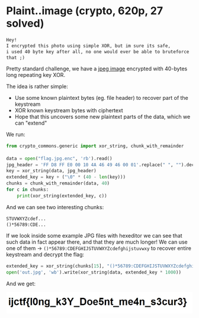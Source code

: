 # Plaint..image (crypto, 620p, 27 solved)

```
Hey! 
I encrypted this photo using simple XOR, but im sure its safe, 
i used 40 byte key after all, no one would ever be able to bruteforce that ;)
```

Pretty standard challenge, we have a [jpeg image](flag.jpg.enc) encrypted with 40-bytes long repeating key XOR.

The idea is rather simple:

- Use some known plaintext bytes (eg. file header) to recover part of the keystream
- XOR known keystream bytes with ciphertext
- Hope that this uncovers some new plaintext parts of the data, which we can "extend"

We run:

```python
from crypto_commons.generic import xor_string, chunk_with_remainder

data = open("flag.jpg.enc", 'rb').read()
jpg_header = 'FF D8 FF E0 00 10 4A 46 49 46 00 01'.replace(" ", "").decode("hex")
key = xor_string(data, jpg_header)
extended_key = key + ("\0" * (40 - len(key)))
chunks = chunk_with_remainder(data, 40)
for c in chunks:
    print(xor_string(extended_key, c))
```

And we can see two interesting chunks:

```
STUVWXYZcdef...
()*56789:CDE...
```

If we look inside some example JPG files with hexeditor we can see that such data in fact appear there, and that they are much longer!
We can use one of them -> `()*56789:CDEFGHIJSTUVWXYZcdefghijstuvwxy` to recover entire keystream and decrypt the flag:

```python
extended_key = xor_string(chunks[15], "()*56789:CDEFGHIJSTUVWXYZcdefghijstuvwxy")
open('out.jpg', 'wb').write(xor_string(data, extended_key * 1000))
```

And we get:

![](out.jpg)

